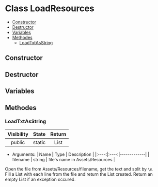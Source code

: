 # Class LoadResources

- [Constructor](#constructor)
- [Destructor](#destructor)
- [Variables](#variables)
- [Methodes](#methodes)
	- [LoadTxtAsString](#loadtxtasstring)

## Constructor

## Destructor

## Variables

## Methodes

### LoadTxtAsString

| Visibility | State | Return |
|:----------:|:-----:|:------:|
| public | static | List<string> |

- Arguments:
| Name | Type | Description |
|:----:|:----:|-------------|
| filename | string | file's name in Assets/Resources |

Open the file from Assets/Resources/filename, get the text and split by `\n`. Fill a List<string> with each line from the file and return the List<string> created.
Return an empty List<string> if an exception occured.
